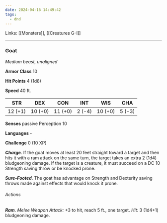 ```yaml
---
date: 2024-04-16 14:49:42
tags:
  - dnd
---
```

Links: [[Monsters]], [[Creatures G-I]]

---

### Goat

*Medium beast, unaligned*

**Armor Class** 10

**Hit Points** 4 (1d8)

**Speed** 40 ft.

| STR     | DEX     | CON     | INT    | WIS     | CHA    |
|---------|---------|---------|--------|---------|--------|
| 12 (+1) | 10 (+0) | 11 (+0) | 2 (-4) | 10 (+0) | 5 (-3) |

**Senses** passive Perception 10

**Languages** -

**Challenge** 0 (10 XP)

***Charge***. If the goat moves at least 20 feet straight toward a target and then hits it with a ram attack on the same turn, the target takes an extra 2 (1d4) bludgeoning damage. If the target is a creature, it must succeed on a DC 10 Strength saving throw or be knocked prone.

***Sure-Footed***. The goat has advantage on Strength and Dexterity saving throws made against effects that would knock it prone.

###### Actions

***Ram***. *Melee Weapon Attack:* +3 to hit, reach 5 ft., one target. *Hit:* 3 (1d4+1) bludgeoning damage.